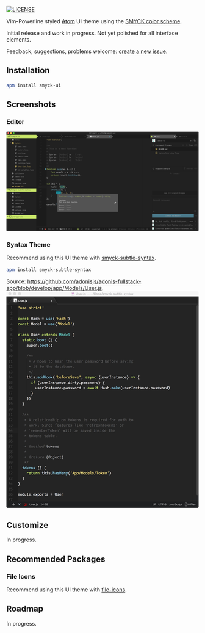 [![LICENSE](https://img.shields.io/badge/license-MIT-blue.svg?style=flat-square)](https://github.com/troncali/smyck-subtle-syntax/blob/master/LICENSE)

Vim-Powerline styled [Atom](https://atom.io) UI theme using the [SMYCK color scheme](http://color.smyck.org).  

Initial release and work in progress.  Not yet polished for all interface elements.  

Feedback, suggestions, problems welcome: [create a new issue](https://github.com/troncali/smyck-ui/issues/new).

## Installation
```bash
apm install smyck-ui
```

## Screenshots

### Editor
![Editor](https://raw.githubusercontent.com/troncali/smyck-ui/master/shots/editing.png)

### Syntax Theme

Recommend using this UI theme with [smyck-subtle-syntax](https://atom.io/themes/smyck-subtle-syntax).

```bash
apm install smyck-subtle-syntax
```

Source: https://github.com/adonisjs/adonis-fullstack-app/blob/develop/app/Models/User.js.
![smyck-subtle-syntax](https://raw.githubusercontent.com/troncali/smyck-subtle-syntax/master/shots/js.jpeg)

## Customize

In progress.

## Recommended Packages

### File Icons
Recommend using this UI theme with [file-icons](https://atom.io/packages/file-icons).

## Roadmap

In progress.
